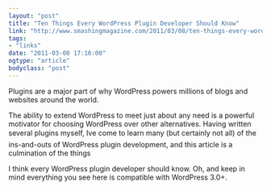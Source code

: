```yaml
---
layout: "post"
title: "Ten Things Every WordPress Plugin Developer Should Know"
link: "http://www.smashingmagazine.com/2011/03/08/ten-things-every-wordpress-plugin-developer-should-know/"
tags: 
- "links"
date: "2011-03-08 17:16:00"
ogtype: "article"
bodyclass: "post"
---
```


Plugins are a major part of why WordPress powers millions of blogs and websites around the world.

The ability to extend WordPress to meet just about any need is a powerful motivator for choosing WordPress over other alternatives. Having written several plugins myself, Ive come to learn many (but certainly not all) of the ins-and-outs of WordPress plugin development, and this article is a culmination of the things

I think every WordPress plugin developer should know. Oh, and keep in mind everything you see here is compatible with WordPress 3.0+.